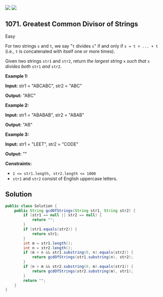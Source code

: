 [![](https://img.shields.io/github/stars/javadev/LeetCode-in-Java?label=Stars&style=flat-square)](https://github.com/javadev/LeetCode-in-Java)
[![](https://img.shields.io/github/forks/javadev/LeetCode-in-Java?label=Fork%20me%20on%20GitHub%20&style=flat-square)](https://github.com/javadev/LeetCode-in-Java/fork)

## 1071\. Greatest Common Divisor of Strings

Easy

For two strings `s` and `t`, we say "`t` divides `s`" if and only if `s = t + ... + t` (i.e., `t` is concatenated with itself one or more times).

Given two strings `str1` and `str2`, return _the largest string_ `x` _such that_ `x` _divides both_ `str1` _and_ `str2`.

**Example 1:**

**Input:** str1 = "ABCABC", str2 = "ABC"

**Output:** "ABC"

**Example 2:**

**Input:** str1 = "ABABAB", str2 = "ABAB"

**Output:** "AB"

**Example 3:**

**Input:** str1 = "LEET", str2 = "CODE"

**Output:** ""

**Constraints:**

*   `1 <= str1.length, str2.length <= 1000`
*   `str1` and `str2` consist of English uppercase letters.

## Solution

```java
public class Solution {
    public String gcdOfStrings(String str1, String str2) {
        if (str1 == null || str2 == null) {
            return "";
        }
        if (str1.equals(str2)) {
            return str1;
        }
        int m = str1.length();
        int n = str2.length();
        if (m > n && str1.substring(0, n).equals(str2)) {
            return gcdOfStrings(str1.substring(n), str2);
        }
        if (n > m && str2.substring(0, m).equals(str1)) {
            return gcdOfStrings(str2.substring(m), str1);
        }
        return "";
    }
}
```